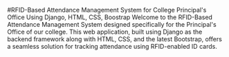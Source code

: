 #RFID-Based Attendance Management System for College Principal's Office Using Django, HTML, CSS, Boostrap
Welcome to the RFID-Based Attendance Management System designed specifically for the Principal's Office of our college. This web application, built using Django as the backend framework along with HTML, CSS, and the latest Bootstrap, offers a seamless solution for tracking attendance using RFID-enabled ID cards.
